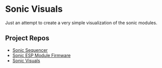 # Sonic Visuals

Just an attempt to create a very simple visualization of the sonic modules.

## Project Repos

* [Sonic Sequencer](https://github.com/BioBoost/sonic-sequencer)
* [Sonic ESP Module Firmware](https://github.com/BioBoost/sonic-esp-module)
* [Sonic Visuals](https://github.com/BioBoost/sonic-visuals)